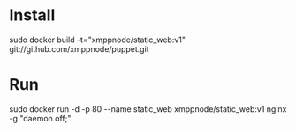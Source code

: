 # Install
sudo docker build -t="xmppnode/static_web:v1" git://github.com/xmppnode/puppet.git
# Run
sudo docker run -d -p 80 --name static_web xmppnode/static_web:v1 nginx -g "daemon off;"
